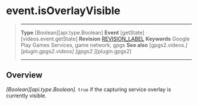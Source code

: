 # event.isOverlayVisible

> --------------------- ------------------------------------------------------------------------------------------
> __Type__              [Boolean][api.type.Boolean]
> __Event__             [getState][videos.event.getState]
> __Revision__          [REVISION_LABEL](REVISION_URL)
> __Keywords__          Google Play Games Services, game network, gpgs
> __See also__          [gpgs2.videos.*][plugin.gpgs2.videos]
>                       [gpgs2.*][plugin.gpgs2]
> --------------------- ------------------------------------------------------------------------------------------

## Overview

_[Boolean][api.type.Boolean]._ `true` if the capturing service overlay is currently visible.